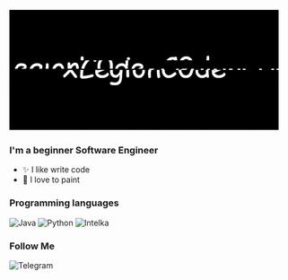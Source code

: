 
![Header](https://github.com/xLegionC0de/xLegionC0de/blob/main/giphy.gif?raw=true)

### I'm a beginner Software Engineer

- ✨ I like write code
- 🎨 I love to paint

### Programming languages
![Java](https://img.shields.io/badge/-Java-090909?style=for-the-badge&logo=java&logoColor=E6826C)
![Python](https://img.shields.io/badge/-Python-090909?style=for-the-badge&logo=python)
![Intelka](https://img.shields.io/badge/-InteliJ-090909?style=for-the-badge&logo=intelij)


### Follow Me

![Telegram](https://img.shields.io/badge/-Telegram-090909?style=for-the-badge&logo=telegram)
